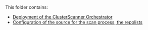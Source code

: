 This folder contains:

- [Deployment of the ClusterScanner Orchestrator](deployment-orchestrator.md)
- [Configuration of the source for the scan process, the repolists](repolist.md)

